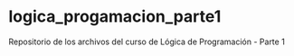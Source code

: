 # logica_progamacion_parte1
Repositorio de los archivos del curso de Lógica de Programación - Parte 1
